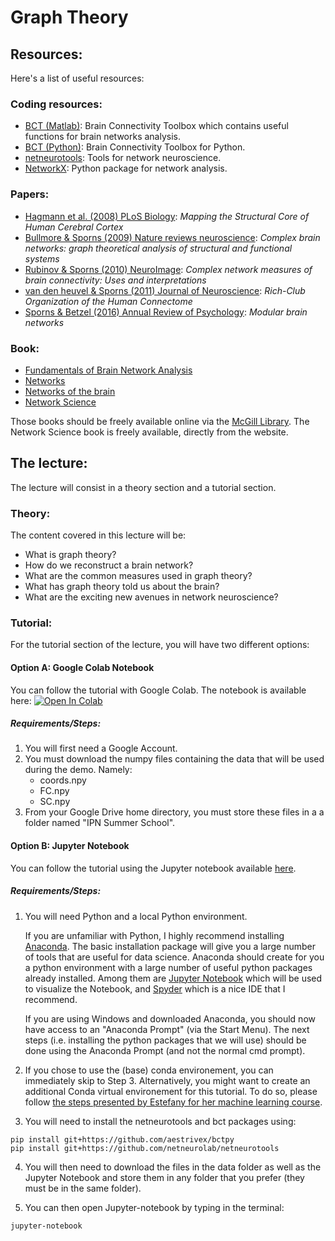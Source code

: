 # Graph Theory

## Resources:
Here's a list of useful resources:

### Coding resources:
* [BCT (Matlab)](https://sites.google.com/site/bctnet/): Brain Connectivity Toolbox which contains useful functions for brain networks analysis.
* [BCT (Python)](https://github.com/aestrivex/bctpy): Brain Connectivity Toolbox for Python.
* [netneurotools](https://netneurotools.readthedocs.io/en/latest/): Tools for network neuroscience.
* [NetworkX](https://networkx.org/): Python package for network analysis.

### Papers:
* [Hagmann et al. (2008) PLoS Biology](https://doi.org/10.1371/journal.pbio.0060159): *Mapping the Structural Core of Human Cerebral Cortex*
* [Bullmore & Sporns (2009) Nature reviews neuroscience](https://doi.org/10.1038/nrn2575): *Complex brain networks: graph theoretical analysis of structural and functional systems*
* [Rubinov & Sporns (2010) NeuroImage](https://doi.org/10.1016/j.neuroimage.2009.10.003): *Complex network measures of brain connectivity: Uses and interpretations*
* [van den heuvel & Sporns (2011) Journal of Neuroscience](https://doi.org/10.1523/JNEUROSCI.3539-11.2011): *Rich-Club Organization of the Human Connectome*
* [Sporns & Betzel (2016) Annual Review of Psychology](https://doi.org/10.1146/annurev-psych-122414-033634): *Modular brain networks*

### Book:
* [Fundamentals of Brain Network Analysis](https://www.sciencedirect.com/book/9780124079083/fundamentals-of-brain-network-analysis)
* [Networks](https://global.oup.com/academic/product/networks-9780198805090?cc=ca&lang=en&)
* [Networks of the brain](https://mitpress.mit.edu/books/networks-brain)
* [Network Science](http://networksciencebook.com/)

Those books should be freely available online via the [McGill Library](https://www.mcgill.ca/library/). The Network Science book is freely available, directly from the website.

## The lecture:

The lecture will consist in a theory section and a tutorial section.

### Theory:
The content covered in this lecture will be:

* What is graph theory?
* How do we reconstruct a brain network?
* What are the common measures used in graph theory?
* What has graph theory told us about the brain?
* What are the exciting new avenues in network neuroscience?

### Tutorial:
For the tutorial section of the lecture, you will have two different options:

#### Option A: Google Colab Notebook

You can follow the tutorial with Google Colab. The notebook is available here: [![Open In Colab](https://colab.research.google.com/assets/colab-badge.svg)](https://colab.research.google.com/github/vincebaz/ipn-summer-school/blob/main/lectures/2021-06-30/10-12/graph_theory_tutorial_colab.ipynb)

##### Requirements/Steps:

1. You will first need a Google Account.
2. You must download the numpy files containing the data that will be used during the demo. Namely:
    * coords.npy
    * FC.npy
    * SC.npy
3. From your Google Drive home directory, you must store these files in a a folder named "IPN Summer School".

#### Option B: Jupyter Notebook

You can follow the tutorial using the Jupyter notebook available [here](https://github.com/VinceBaz/ipn-summer-school/blob/main/lectures/2021-06-30/10-12/graph_theory_tutorial_local.ipynb).

##### Requirements/Steps:

1. You will need Python and a local Python environment.

    If you are unfamiliar with Python, I highly recommend installing [Anaconda](https://www.anaconda.com/). The basic installation package will give you a large number of tools that are useful for data science. Anaconda should create for you a python environment with a large number of useful python packages already installed. Among them are [Jupyter Notebook](https://jupyter.org/index.html) which will be used to visualize the Notebook, and [Spyder](https://www.spyder-ide.org/) which is a nice IDE that I recommend.

    If you are using Windows and downloaded Anaconda, you should now have access to an "Anaconda Prompt" (via the Start Menu). The next steps (i.e. installing the python packages that we will use) should be done using the Anaconda Prompt (and not the normal cmd prompt).

2. If you chose to use the (base) conda environement, you can immediately skip to Step 3. Alternatively, you might want to create an additional Conda virtual environement for this tutorial. To do so, please follow  [the steps presented by Estefany for her machine learning course](https://github.com/netneurolab/ipn-summer-school/tree/main/lectures/2021-06-29/13-15).

3. You will need to install the netneurotools and bct packages using:

```
pip install git+https://github.com/aestrivex/bctpy
pip install git+https://github.com/netneurolab/netneurotools
```

4. You will then need to download the files in the data folder as well as the Jupyter Notebook and store them in any folder that you prefer (they must be in the same folder).

5. You can then open Jupyter-notebook by typing in the terminal:

```
jupyter-notebook
```
